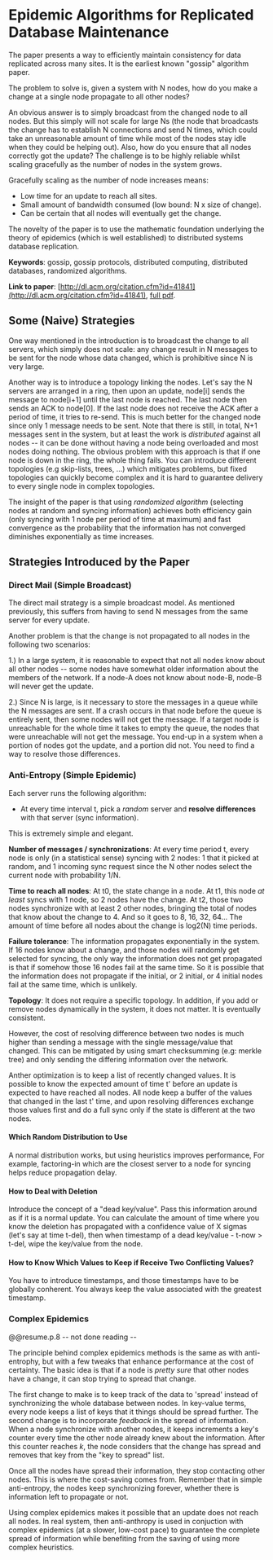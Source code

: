 
# Epidemic Algorithms for Replicated Database Maintenance

The paper presents a way to efficiently maintain consistency for data replicated across many sites. It is the earliest known "gossip" algorithm paper.

The problem to solve is, given a system with N nodes, how do you make a change at a single node propagate to all other nodes?

An obvious answer is to simply broadcast from the changed node to all nodes. But this simply will not scale for large Ns (the node that broadcasts the change has to establish N connections and send N times, which could take an unreasonable amount of time while most of the nodes stay idle when they could be helping out). Also, how do you ensure that all nodes correctly got the update? The challenge is to be highly reliable whilst scaling gracefully as the number of nodes in the system grows.

Gracefully scaling as the number of node increases means:

- Low time for an update to reach all sites.
- Small amount of bandwidth consumed (low bound: N x size of change).
- Can be certain that all nodes will eventually get the change.

The novelty of the paper is to use the mathematic foundation underlying the theory of epidemics (which is well established) to distributed systems database replication.

**Keywords**: gossip, gossip protocols, distributed computing, distributed databases, randomized algorithms.

**Link to paper**: [http://dl.acm.org/citation.cfm?id=41841](http://dl.acm.org/citation.cfm?id=41841), [full pdf](http://www.textfiles.com/bitsavers/pdf/xerox/parc/techReports/CSL-89-1_Epidemic_Algorithms_for_Replicated_Database_Maintenance.pdf).

## Some (Naive) Strategies 

One way mentioned in the introduction is to broadcast the change to all servers, which simply does not scale: any change result in N messages to be sent for the node whose data changed, which is prohibitive since N is very large.

Another way is to introduce a topology linking the nodes. Let's say the N servers are arranged in a ring, then upon an update, node[i] sends the message to node[i+1] until the last node is reached. The last node then sends an ACK to node[0]. If the last node does not receive the ACK after a period of time, it tries to re-send. This is much better for the changed node since only 1 message needs to be sent. Note that there is still, in total, N+1 messages sent in the system, but at least the work is _distributed_ against all nodes -- it can be done without having a node being overloaded and most nodes doing nothing. The obvious problem with this approach is that if one node is down in the ring, the whole thing fails. You can introduce different topologies (e.g skip-lists, trees, ...) which mitigates problems, but fixed topologies can quickly become complex and it is hard to guarantee delivery to every single node in complex topologies.

The insight of the paper is that using _randomized algorithm_ (selecting nodes at random and syncing information) achieves both efficiency gain (only syncing with 1 node per period of time at maximum) and fast convergence as the probability that the information has not converged diminishes exponentially as time increases. 

## Strategies Introduced by the Paper 

### Direct Mail (Simple Broadcast)

The direct mail strategy is a simple broadcast model. As mentioned previously, this suffers from having to send N messages from the same server for every update.

Another problem is that the change is not propagated to all nodes in the following two scenarios:

1.) In a large system, it is reasonable to expect that not all nodes know about all other nodes -- some nodes have somewhat older information about the members of the network. If a node-A does not know about node-B, node-B will never get the update. 

2.) Since N is large, is it necessary to store the messages in a queue while the N messages are sent. If a crash occurs in that node before the queue is entirely sent, then some nodes will not get the message. If a target node is unreachable for the whole time it takes to empty the queue, the nodes that were unreachable will not get the message. You end-up in a system when a portion of nodes got the update, and a portion did not. You need to find a way to resolve those differences.

### Anti-Entropy (Simple Epidemic)

Each server runs the following algorithm:

- At every time interval t, pick a _random_ server and __resolve differences__ with that server (sync information).

This is extremely simple and elegant. 

**Number of messages / synchronizations**: At every time period t, every node is only (in a statistical sense) syncing with 2 nodes: 1 that it picked at random, and 1 incoming sync request since the N other nodes select the current node with probability 1/N.

**Time to reach all nodes**: At t0, the state change in a node. At t1, this node _at least_ syncs with 1 node, so 2 nodes have the change. At t2, those two nodes synchronize with at least 2 other nodes, bringing the total of nodes that know about the change to 4. And so it goes to 8, 16, 32, 64... The amount of time before all nodes about the change is log2(N) time periods.

**Failure tolerance**: The information propagates exponentially in the system. If 16 nodes know about a change, and those nodes will randomly get selected for syncing, the only way the information does not get propagated is that if somehow those 16 nodes fail at the same time. So it is possible that the information does not propagate if the initial, or 2 initial, or 4 initial nodes fail at the same time, which is unlikely.

**Topology**: It does not require a specific topology. In addition, if you add or remove nodes dynamically in the system, it does not matter. It is eventually consistent.

However, the cost of resolving difference between two nodes is much higher than sending a message with the single message/value that changed. This can be mitigated by using smart checksumming (e.g: merkle tree) and only sending the differing information over the network.

Anther optimization is to keep a list of recently changed values. It is possible to know the expected amount of time t' before an update is expected to have reached all nodes. All node keep a buffer of the values that changed in the last t' time, and upon resolving differences exchange those values first and do a full sync only if the state is different at the two nodes.

#### Which Random Distribution to Use

A normal distribution works, but using heuristics improves performance, For example, factoring-in which are the closest server to a node for syncing helps reduce propagation delay.

#### How to Deal with Deletion

Introduce the concept of a "dead key/value". Pass this information around as if it is a normal update. You can calculate the amount of time where you know the deletion has propagated with a confidence value of X sigmas (let's say at time t-del), then when timestamp of a dead key/value - t-now > t-del, wipe the key/value from the node.

#### How to Know Which Values to Keep if Receive Two Conflicting Values?

You have to introduce timestamps, and those timestamps have to be globally conherent. You always keep the value associated with the greatest timestamp.

### Complex Epidemics

@@resume.p.8 -- not done reading --

The principle behind complex epidemics methods is the same as with anti-entrophy, but with a few tweaks that enhance performance at the cost of certainty. The basic idea is that if a node is _pretty sure_ that other nodes have a change, it can stop trying to spread that change.

The first change to make is to keep track of the data to 'spread' instead of synchronizing the whole database between nodes. In key-value terms, every node keeps a list of keys that it things should be spread further. The second change is to incorporate _feedback_ in the spread of information. When a node synchronize with another nodes, it keeps increments a key's counter every time the other node already knew about the information. After this counter reaches _k_, the node considers that the change has spread and removes that key from the "key to spread" list.

Once all the nodes have spread their information, they stop contacting other nodes. This is where the cost-saving comes from. Remember that in simple anti-entropy, the nodes keep synchronizing forever, whether there is information left to propagate or not.

Using complex epidemics makes it possible that an update does not reach all nodes. In real system, then anti-anthropy is used in conjuction with complex epidemics (at a slower, low-cost pace) to guarantee the complete spread of information while benefiting from the saving of using more complex heuristics.







